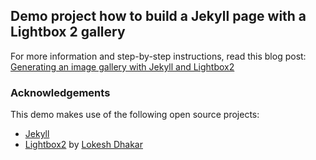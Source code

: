 ## Demo project how to build a Jekyll page with a Lightbox 2 gallery

For more information and step-by-step instructions, read this blog post:  
[Generating an image gallery with Jekyll and Lightbox2](http://christianspecht.de/2014/03/08/generating-an-image-gallery-with-jekyll-and-lightbox2/)

### Acknowledgements

This demo makes use of the following open source projects:

- [Jekyll](http://jekyllrb.com/)
- [Lightbox2](http://lokeshdhakar.com/projects/lightbox2/) by [Lokesh Dhakar](http://www.lokeshdhakar.com)